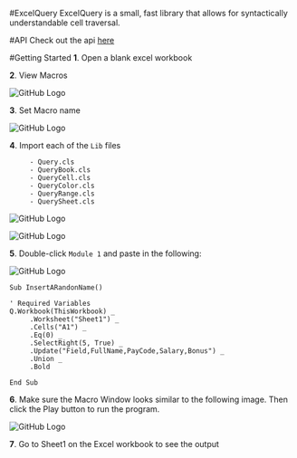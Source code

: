 #ExcelQuery
ExcelQuery is a small, fast library that allows for syntactically understandable cell traversal.

#API
Check out the api [here](https://github.com/bluejamesbond/ExcelQuery/wiki/API)

#Getting Started
**1**. Open a blank excel workbook

**2**. View Macros

![GitHub Logo](http://i.imgur.com/CHKIr2G.png)

**3**. Set Macro name

![GitHub Logo](http://i.imgur.com/I1J5QPV.png)

**4**. Import each of the `Lib` files
```
     - Query.cls
     - QueryBook.cls
     - QueryCell.cls
     - QueryColor.cls
     - QueryRange.cls
     - QuerySheet.cls
```

![GitHub Logo](http://i.imgur.com/Yyd226a.png?1)

![GitHub Logo](http://i.imgur.com/qTUqjeJ.png?1)

**5**. Double-click `Module 1` and paste in the following:

![GitHub Logo](http://i.imgur.com/5n9Howm.png)
```
Sub InsertARandonName()

' Required Variables
Q.Workbook(ThisWorkbook) _
     .Worksheet("Sheet1") _
     .Cells("A1") _
     .Eq(0) _
     .SelectRight(5, True) _
     .Update("Field,FullName,PayCode,Salary,Bonus") _
     .Union _
     .Bold

End Sub
```
**6**. Make sure the Macro Window looks similar to the following image. Then click the Play button to run the program.

![GitHub Logo](http://i.imgur.com/j1kzBL6.png)

**7**. Go to Sheet1 on the Excel workbook to see the output
